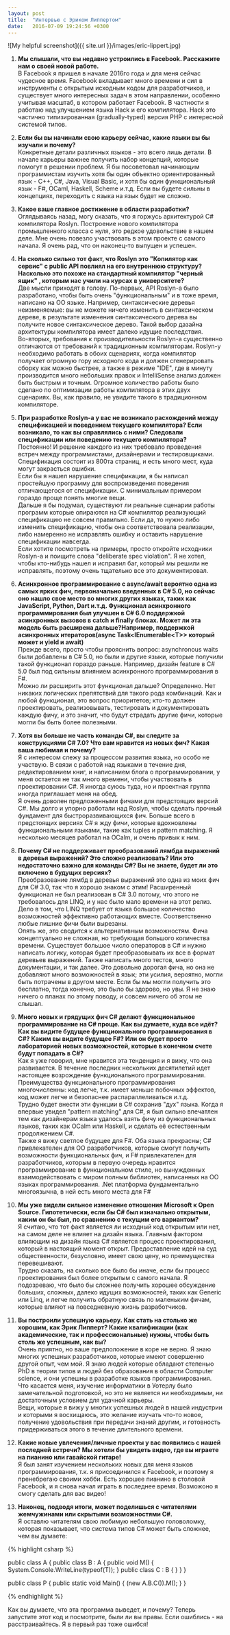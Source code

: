 ```yaml
---
layout: post
title:  "Интервью с Эриком Липпертом"
date:   2016-07-09 19:24:56 +0300
---
```


![My helpful screenshot]({{ site.url }}/images/eric-lippert.jpg)

1. **Мы слышали, что вы недавно устроились в Facebook. Расскажите нам о своей новой работе.**    
В Facebook я пришел в начале 2016го года и для меня сейчас чудесное время. Facebook вкладывает много времени и сил в инструменты с открытым исходным кодом для разработчиков, и существует много интересных задач в этом направлении, особенно учитывая масштаб, в котором работает Facebook. В частности я работаю над улучшением языка Hack и его компилятора. Hack это частично типизированная (gradually-typed) версия PHP с интересной системой типов.  

2. **Если бы вы начинали свою карьеру сейчас, какие языки вы бы изучали и почему?**  
Конкретные детали различных языков - это всего лишь детали. В начале карьеры важнее получить набор концепций, которые помогут в решении проблем. Я бы посоветовал начинающим программистам изучить хотя бы один объектно ориентированный язык - C++, C#, Java, Visual Basic, и хотя бы один функциональный язык - F#, OCaml, Haskell, Scheme и.т.д. Если вы будете сильны в концепциях, переходить с языка на язык будет не сложно.  

3. **Какое ваше главное достижение в области разработки?**  
Оглядываясь назад, могу сказать, что я горжусь архитектурой C# компилятора Roslyn. Построение нового компилятора промышленного класса с нуля, это редкое удовольствие в нашем деле. Мне очень повезло участвовать в этом проекте с самого начала. Я очень рад, что он наконец-то выпущен и успешен.  

4. **На сколько сильно тот факт, что Roslyn это "Копилятор как сервис" с public API повлиял на его внутреннюю структуру? Насколько это похоже на стандартный компилятор "черный ящик" , которым нас учили на курсах в университете?**  
Две мысли приходят в голову. 
По-первых, API Roslyn-а было разработано, чтобы быть очень "функциональным" и в тоже время, написано на ОО языке. Например, синтаксические деревья неизменяемые: вы не можете ничего изменить в синтаксическом дереве, в результате изменения синтаксического дерева вы получите новое синтаксическое дерево. Такой выбор дазайна архитектуры компилятора имеет далеко идущие последствия.  
Во-вторых, требования к производительности Roslyn-а существенно отличаются от требований к традиционным компиляторам. Roslyn-у необходимо работать в обоих сценариях, когда компилятор получает огромную гору исходного кода и должен сгенерировать сборку как можно быстрее, а также в режиме "IDE", где в минуту производится много небольших правок и IntelliSense анализ должен быть быстрым и точным. Огромное количество работы было сделано по оптимизации работы компилятора в этих двух сценариях. Вы, как правило, не увидите такого в традиционном компиляторе.  

5. **При разработке Roslyn-а у вас не возникало расхождений между спецификацией и поведением текущего компилятора? Если возникало, то как вы справлялись с ними? Следовали спецификации или поведению текущего компилятора?**  
Постоянно! И решение каждого из них требовало проведения встреч между программистами, дизайнерами и тестировщиками. Спецификация состоит из 800та страниц, и есть много мест, куда могут закрасться ошибки.  
Если бы я нашел нарушение спецификации, я бы написал простейшую программу для воспроизведения поведения отличающегося от спецификации. С минимальным примером гораздо проще понять многие вещи.  
Дальше я бы подумал, существуют ли реальные сценарии работы программ которые опираются на C# компилятор реализующий спецификацию не совсем правильно. Если да, то нужно либо изменить спецификацию, чтобы она соответствовала реализации, либо намеренно не исправлять ошибку и оставить нарушение спецификации навсегда.  
Если хотите посмотреть на примеры, просто откройте исходники Roslyn-а и поищите слова "deliberate spec violation". Я не хотел, чтобы кто-нибудь нашел и исправил баг, который мы решили не исправлять, поэтому очень тщательно все это документировал.  


6. **Асинхронное программирование с async/await вероятно одна из самых ярких фич, первоначально введенных в C# 5.0, но сейчас оно нашло свое место во многих других языках, таких как JavaScript, Python, Dart и.т.д. Функционал асинхронного программирования был улучшен в C# 6.0 поддержкой асинхронных вызовов в catch и finally блоках. Может ли эта модель быть расширена дальше?Например, поддержкой асинхронных итераторов(async Task\<IEnumerable\<T\>\> который может и yield и await)**  
Прежде всего, просто чтобы прояснить вопрос: asynchronous waits были добавлены в C# 5.0, но были и другие языки, которые получили такой функционал гораздо раньше. Например, дизайн feature в C# 5.0 был под сильным влиянием асинхронного программирования в F#.  
Можно ли расширить этот функционал дальше? Определенно. Нет никаких логических препятствий для такого рода комбинаций. Как и любой функционал, это вопрос приоритетов; кто-то должен проектировать, реализовывать, тестировать и документировать каждую фичу, и это значит, что будут страдать другие фичи, которые могли бы быть более полезными.  

7. **Хотя вы больше не часть команды C#, вы следите за конструкциями C# 7.0? Что вам нравится из новых фич? Какая ваша любимая и почему?**  
Я с интересом слежу за процессом развития языка, но особо не участвую. В связи с работой над языками в течение дня, редактированием книг, и написанием блога о программировании, у меня остается не так много времени, чтобы участвовать в проектировании C#. Я иногда суюсь туда, но и проектная группа иногда приглашает меня на обед.  
Я очень доволен предложенными фичами для предстоящих версий C#. Мы долго и упорно работали над Roslyn, чтобы сделать прочный фундамент для быстроразвивающихся фич. Больше всего в предстоящих версиях C# я жду фичи, которые вдохновлены функциональными языками, такие как tuples и pattern matching. Я несколько месяцев работал на OCalm, и очень привык к ним.  

8. **Почему C# не поддерживает преобразований лямбда выражений в деревья выражений? Это сложно реализовать? Или это недостаточно важно для команды C#? Вы не знаете, будет ли это включено в будущих версиях?**  
Преобразование лямбд в деревья выражений это одна из моих фич для C# 3.0, так что я хорошо знаком с этим! Расширенный функционал не был реализован в C# 3.0 потому, что этого не требовалось для LINQ, и у нас было мало времени на этот релиз. Дело в том, что LINQ требует от языка большое количество возможностей эффективно работающих вместе. Соответственно любые лишние фичи были вырезаны.  
Опять же, это сводится к альтернативным возможностям. Фича концептуально не сложная, но требующая большого количества времени. Существует большое число операторов в C# и нужно написать логику, которая будет преобразовывать их все в формат деревьев выражений. Также написать много тестов, много документации, и так далее. Это довольно дорогая фича, но она не добавляют много возможностей в язык; эти усилия, вероятно, могли быть потрачены в другом месте. Если бы мы могли получить это бесплатно, тогда конечно, это было бы здорово, но увы. Я не знаю ничего о планах по этому поводу, и совсем ничего об этом не слышал.  

9. **Много новых и грядущих фич C# делают функциональное программирование на C# проще. Как вы думаете, куда все идёт? Как вы видите будущее функционального программирования в C#? Каким вы видите будущее F#? Или он будет просто лабораторией новых возможностей, которые в конечном счете будут попадать в C#?**  
Как я уже говорил, мне нравится эта тенденция и я вижу, что она развивается. В течение последних нескольких десятилетий идет настоящее возрождение функционального программирования. Преимущества функционального программирования многочисленны: код легче, т.к. имеет меньше побочных эффектов, код может легче и безопаснее распараллеливаться и.т.д.  
Трудно будет внести эти функции в C# сохранив "дух" языка. Когда я впервые увидел "pattern matching" для C#, я был сильно впечатлен тем как дизайнерам языка удалось взять фичу из функциональных языков, таких как OCalm или Haskell, и сделать её естественным продолжением C#.  
Также я вижу светлое будущее для F#. Оба языка прекрасны; C# привлекателен для ОО разработчиков, которые смогут получить возможности функциональных фич, и F# привлекателен для разработчиков, которым в первую очередь нравится программирование в функциональном стиле, но вынужденных взаимодействовать с миром полным библиотек, написанных на ОО языках программирования. .Net платформа фундаментально многоязычна, в ней есть много места для F#  

10. **Мы уже видели сильное изменение отношения Microsoft к Open Source. Гипотетически, если бы C# был изначально открытым, каким он бы был, по сравнению с текущим его вариантом?**  
Я считаю, что тот факт является ли исходный код открытым или нет, на самом деле не влияет на дизайн языка. Главным фактором влияющим на дизайн языка C# является процесс проектирования, который в настоящий момент открыт. Предоставление идей на суд общественности, безусловно, имеет свою цену, но преимущества перевешивают.  
Трудно сказать, на сколько все было бы иначе, если бы процесс проектирования был более открытым с самого начала. Я подозреваю, что было бы сложнее получить хорошее обсуждение больших, сложных, далеко идущих возможностей, таких как Generic или Linq, и легче получить обратную связь по маленьким фичам, которые влияют на повседневную жизнь разработчиков.  

11. **Вы построили успешную карьеру. Как стать на столько же хорошим, как Эрик Липперт? Какие квалификации (как академические, так и профессиональные) нужны, чтобы быть столь же успешным, как вы?**  
Очень приятно, но ваше предположение в коре не верно. Я знаю многих успешных разработчиков, которые имеют совершенно другой опыт, чем мой. Я знаю людей которые обладают степенью PhD в теории типов и людей без образования в области Computer science, и они успешны в разработке языков программирования. Что касается меня, изучение информатики в Уотерлу было замечательной подготовкой, но это не является ни необходимым, ни достаточным условием для удачной карьеры.  
Вещи, которые я вижу у многих успешных людей в нашей индустрии и которыми я восхищаюсь, это желание изучать что-то новое, получение удовольствия при передачи знаний другим, и готовность придерживаться этого в течение длительного времени.  

12. **Какие новые увлечения/личные проекты у вас появились с нашей последней встречи? Мы хотели бы увидеть видео, где вы играете на пианино или гавайской гитаре!**  
Я был занят изучением нескольких новых для меня языков программирования, т.к. я  присоединился к Facebook, и поэтому я пренебрегаю своими хобби. Есть хорошее пианино в столовой Facebook, и я снова начал играть в последнее время. Возможоно я смогу сделать для вас видео!

13. **Наконец, подводя итоги, может поделишься с читателями жемчужинами или скрытыми возможностями C#.**  
Я оставлю читателям свою любимую небольшую головоломку, которая показывает, что система типов C# может быть сложнее, чем вы думаете:

{% highlight csharp %}

public class A<T> {
  public class B : A<int> {
    public void M() { System.Console.WriteLine(typeof(T)); }
    public class C : B { }
  }
}

public class P {
  public static void Main() { (new A<string>.B.C()).M(); }
}

{% endhighlight %}

Как вы думаете, что эта программа выведет, и почему? Теперь запустите этот код и посмотрите, были ли вы правы. Если ошиблись - на расстраивайтесь. Я в первый раз тоже ошибся!